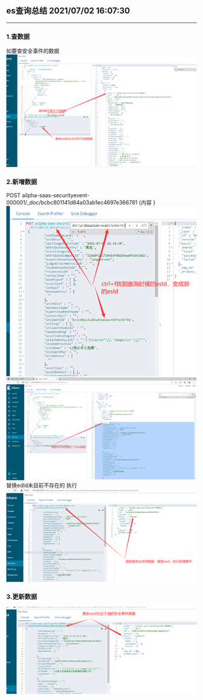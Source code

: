 ## es查询总结  2021/07/02 16:07:30 
---
### 1.查数据
如要查安全事件的数据
![img.png](es操作截图/img.png)
### 2.新增数据
POST ailpha-saas-securityevent-000001/_doc/bcbc801141d84a03ab1ec4697e366781
{内容
}
![img_4.png](es操作截图/img_4.png)
![img_1.png](es操作截图/img_1.png)
替换edId未目前不存在的 执行
![img_2.png](es操作截图/img_2.png)
### 3.更新数据
![img_3.png](es操作截图/img_3.png)